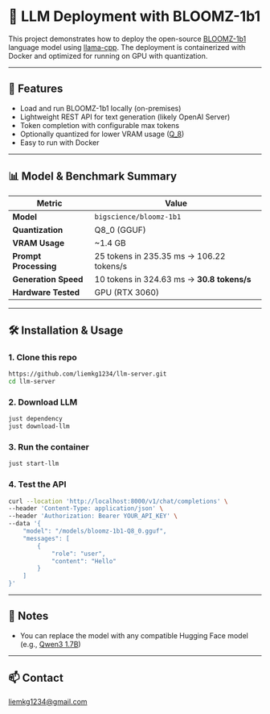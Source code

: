 # 🧠 LLM Deployment with BLOOMZ-1b1

This project demonstrates how to deploy the open-source [BLOOMZ-1b1](https://huggingface.co/bigscience/bloomz-1b1) language model using [llama-cpp](https://github.com/ggml-org/llama.cpp). The deployment is containerized with Docker and optimized for running on GPU with quantization.

---

## 🚀 Features

- Load and run BLOOMZ-1b1 locally (on-premises)
- Lightweight REST API for text generation (likely OpenAI Server)
- Token completion with configurable max tokens
- Optionally quantized for lower VRAM usage ([Q_8](https://huggingface.co/tensorblock/bloomz-1b1-GGUF/tree/main))
- Easy to run with Docker

---

## 📊 Model & Benchmark Summary


| Metric                | Value                                      |
|-----------------------|--------------------------------------------|
| **Model**             | `bigscience/bloomz-1b1`                    |
| **Quantization**      | Q8_0 (GGUF)                                |
| **VRAM Usage**        | ~1.4 GB                                    |
| **Prompt Processing** | 25 tokens in 235.35 ms → 106.22 tokens/s   |
| **Generation Speed**  | 10 tokens in 324.63 ms → **30.8 tokens/s** |
| **Hardware Tested**   | GPU (RTX 3060)                             |

---

## 🛠️ Installation & Usage

### 1. Clone this repo

```bash
https://github.com/liemkg1234/llm-server.git
cd llm-server
````

### 2. Download LLM

```bash
just dependency
just download-llm
```

### 3. Run the container

```bash
just start-llm
```

### 4. Test the API

```bash
curl --location 'http://localhost:8000/v1/chat/completions' \
--header 'Content-Type: application/json' \
--header 'Authorization: Bearer YOUR_API_KEY' \
--data '{
    "model": "/models/bloomz-1b1-Q8_0.gguf",
    "messages": [
        {
            "role": "user",
            "content": "Hello"
        }
    ]
}'
```

---

## 📌 Notes

* You can replace the model with any compatible Hugging Face model (e.g., [Qwen3 1.7B](https://huggingface.co/Qwen/Qwen3-1.7B))

---

## 📫 Contact

liemkg1234@gmail.com
